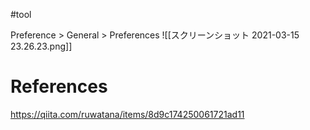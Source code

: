 #tool 

Preference > General > Preferences
![[スクリーンショット 2021-03-15 23.26.23.png]]

# References
https://qiita.com/ruwatana/items/8d9c174250061721ad11